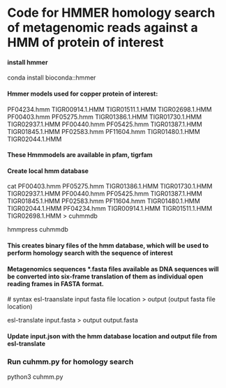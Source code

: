 <h1>Code for HMMER homology search of metagenomic reads against a HMM of protein of interest</h1>

<h4>install hmmer</h4>

conda install bioconda::hmmer

<h4>Hmmer models used for copper protein of interest: </h4>

PF04234.hmm  TIGR00914.1.HMM  TIGR01511.1.HMM  TIGR02698.1.HMM PF00403.hmm  PF05275.hmm  TIGR01386.1.HMM  TIGR01730.1.HMM  TIGR02937.1.HMM PF00440.hmm  PF05425.hmm  TIGR01387.1.HMM  TIGR01845.1.HMM PF02583.hmm  PF11604.hmm  TIGR01480.1.HMM  TIGR02044.1.HMM

<h4>These Hmmmodels are available in pfam, tigrfam</h4>

<h4> Create local hmm database</h4>

cat PF00403.hmm  PF05275.hmm TIGR01386.1.HMM  TIGR01730.1.HMM  TIGR02937.1.HMM PF00440.hmm  PF05425.hmm TIGR01387.1.HMM  TIGR01845.1.HMM PF02583.hmm  PF11604.hmm TIGR01480.1.HMM  TIGR02044.1.HMM PF04234.hmm  TIGR00914.1.HMM  TIGR01511.1.HMM  TIGR02698.1.HMM > cuhmmdb

hmmpress cuhmmdb
<h4>This creates binary files of the hmm database, which will be used to perform homology search with the sequence of interest </h4>

<h4> Metagenomics sequences *.fasta files available as DNA sequences will be converted into six-frame translation of them as individual open reading frames in FASTA format. </h4>
# syntax esl-traanslate input fasta file location > output (output fasta file location)

esl-translate input.fasta > output output.fasta

<h4> Update input.json with the hmm database location and output file from esl-translate </h4>
<h3> Run cuhmm.py for homology search </h3>
    python3 cuhmm.py
